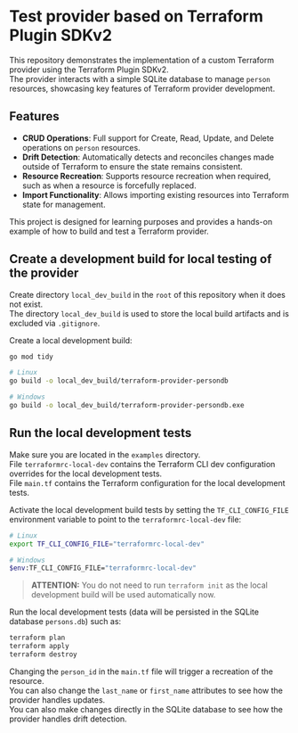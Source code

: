# Test provider based on Terraform Plugin SDKv2

This repository demonstrates the implementation of a custom Terraform provider using the Terraform Plugin SDKv2.  
The provider interacts with a simple SQLite database to manage `person` resources, showcasing key features of Terraform
provider development.

## Features

- **CRUD Operations**: Full support for Create, Read, Update, and Delete operations on `person` resources.
- **Drift Detection**: Automatically detects and reconciles changes made outside of Terraform to ensure the state
  remains consistent.
- **Resource Recreation**: Supports resource recreation when required, such as when a resource is forcefully replaced.
- **Import Functionality**: Allows importing existing resources into Terraform state for management.

This project is designed for learning purposes and provides a hands-on example of how to build and test a Terraform
provider.

## Create a development build for local testing of the provider

Create directory `local_dev_build` in the `root` of this repository when it does not exist.  
The directory `local_dev_build` is used to store the local build artifacts and is excluded via `.gitignore`.

Create a local development build:

```bash
go mod tidy

# Linux
go build -o local_dev_build/terraform-provider-persondb

# Windows
go build -o local_dev_build/terraform-provider-persondb.exe
```

## Run the local development tests

Make sure you are located in the `examples` directory.  
File `terraformrc-local-dev` contains the Terraform CLI dev configuration overrides for the local development tests.  
File `main.tf` contains the Terraform configuration for the local development tests.

Activate the local development build tests by setting the `TF_CLI_CONFIG_FILE` environment variable to point to the
`terraformrc-local-dev` file:

```bash
# Linux
export TF_CLI_CONFIG_FILE="terraformrc-local-dev"

# Windows
$env:TF_CLI_CONFIG_FILE="terraformrc-local-dev"

```

> **ATTENTION:** You do not need to run `terraform init` as the local development build will be used automatically now.

Run the local development tests (data will be persisted in the SQLite database `persons.db`) such as:

```bash
terraform plan
terraform apply
terraform destroy
```

Changing the `person_id` in the `main.tf` file will trigger a recreation of the resource.  
You can also change the `last_name` or `first_name` attributes to see how the provider handles updates.  
You can also make changes directly in the SQLite database to see how the provider handles drift detection.
